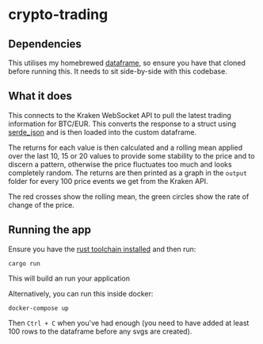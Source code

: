 # crypto-trading

## Dependencies
This utilises my homebrewed [dataframe](https://github.com/caljoshba/dataframe/tree/master), so ensure you have that cloned before running this. It needs to sit side-by-side with this codebase.

## What it does
This connects to the Kraken WebSocket API to pull the latest trading information for BTC/EUR.
This converts the response to a struct using [serde_json](https://docs.rs/serde_json/0.9.0-rc2/serde_json/) and is then loaded into the custom dataframe.

The returns for each value is then calculated and a rolling mean applied over the last 10, 15 or 20 values to provide some stability to the price and to discern a pattern, otherwise the price fluctuates too much and looks completely random.
The returns are then printed as a graph in the `output` folder for every 100 price events we get from the Kraken API.

The red crosses show the rolling mean, the green circles show the rate of change of the price.

## Running the app
Ensure you have the [rust toolchain installed](https://www.rust-lang.org/tools/install) and then run:

    cargo run
  
This will build an run your application

Alternatively, you can run this inside docker:

    docker-compose up

Then `Ctrl + C` when you've had enough (you need to have added at least 100 rows to the dataframe before any svgs are created).
